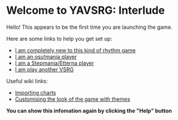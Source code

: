 ﻿# **Welcome to YAVSRG: Interlude**

Hello! This appears to be the first time you are launching the game.

Here are some links to help you get set up:

- [I am completely new to this kind of rhythm game]()
- [I am an osu!mania player]()
- [I am a Stepmania/Etterna player]()
- [I am play another VSRG]()

Useful wiki links:

- [Importing charts]()
- [Customising the look of the game with themes]()

**You can show this infomation again by clicking the "Help" button**
